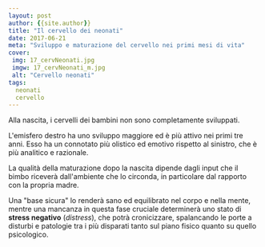 ```yaml
---
layout: post
author: {{site.author}}
title: "Il cervello dei neonati"
date: 2017-06-21
meta: "Sviluppo e maturazione del cervello nei primi mesi di vita"
cover:
 img: 17_cervNeonati.jpg
 imgw: 17_cervNeonati_m.jpg
 alt: "Cervello neonati"
tags:
  neonati
  cervello
---
```

Alla nascita, i cervelli dei bambini non sono completamente sviluppati.

L'emisfero destro ha uno sviluppo maggiore ed è più attivo nei primi tre anni. Esso ha un connotato più olistico ed emotivo rispetto al sinistro, che è più analitico e razionale.

La qualità della maturazione dopo la nascita dipende dagli input che il bimbo riceverà dall'ambiente che lo circonda, in particolare dal rapporto con la propria madre.

Una "base sicura" lo renderà sano ed equilibrato nel corpo e nella mente, mentre una mancanza in questa fase cruciale determinerà uno stato di **stress negativo** (*distress*), che potrà cronicizzare, spalancando le porte a disturbi e patologie tra i più disparati tanto sul piano fisico quanto su quello psicologico.
